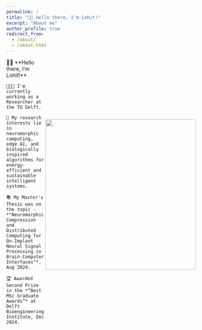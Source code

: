 ```yaml
---
permalink: /
title: "👋🏼 Hello there, I'm Lohit!"
excerpt: "About me"
author_profile: true
redirect_from: 
  - /about/
  - /about.html
---
```




<div style="display: flex; align-items: center;">
  <div style="flex: 1;">
    👋🏼 **Hello there, I’m Lohit!**

    👨🏻‍💻 I'm currently working as a Researcher at the TU Delft.

    🔬 My research interests lie in neuromorphic computing, edge AI, and biologically inspired algorithms for energy-efficient and sustainable intelligent systems.

    📚 My Master's Thesis was on the topic - *"Neuromorphic Compression and Distributed Computing for On-Implant Neural Signal Processing in Brain-Computer Interfaces"*, Aug 2024.

    🏆 Awarded Second Prize in the *“Best MSc Graduate Awards”* at Delft Bioengineering Institute, Dec 2024.
  </div>
  <div style="flex: 1; text-align: right;">
    <img src="https://i.giphy.com/media/v1.Y2lkPTc5MGI3NjExZGkwYjhrOGF1anFocnA0dmV5eGZzZGhhNGx5NHlycnRuaWJhbTRvbSZlcD12MV9pbnRlcm5hbF9naWZfYnlfaWQmY3Q9Zw/bfEJneSL2MkLe/giphy.gif" width="400px">
  </div>
</div>


<!-- # Selected Experience

## 🤖 Open Source Contributions
I have experience contributing to [Arena Bench](https://github.com/Arena-Rosnav) a large open-source project for robotic obstacle avoidance using Deep Reinforcement Learning.

Moreover, I have published a [respective paper](https://sudo-boris.github.io/publication/2022-Arena-Bench) at the IROS conference and in the Robotics and Automation Letters (RA-L) journal.

## 📜 Reimplementing and Reproducing Papers
I have experience with independent research. I have implemented the Reward Constrained Policy Optimization paper into stable-baselines3 PPO and reproduced the original results by running and tracking experiments.

To accompany this work, I have submitted a blog post to the **ICLR** Blogposts Track communicating the paper's theory and my results.

Feel free to look at my specific [portfolio entry](https://sudo-boris.github.io/portfolio/RCPPO/).

## 👨🏻‍🔬 Professional Experience
Currently I am working as a **Student Researcher** at the Reliable Multimodal AI Lab at the TU Darmstadt under the supervision of Prof. Marcus Rohrbach working on **Generative Video-Language Modelling**.
Additionally, I have professional experience working as an **Applied Machine Learning Student Researcher** at the Fraunhofer Heinrich Hertz Institute. \
There I worked on dynamic traffic flow forecasting using Graph Neural Networks.

## 📚 Teaching and Community Contributions
To further contribute to the Machine Learning community, I have a [YouTube](https://www.youtube.com/@borismeinardus) and [Medium](https://medium.com/@boris.meinardus) channel where I publish educational Machine Learning content. -->